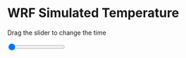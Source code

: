 <h1>WRF Simulated Temperature</h1>
<p>Drag the slider to change the time</p>

<div class="slidecontainer">
<input oninput='setImage(this)' class="slider" type="range" min="0" max="31" value="0" step="1" />
<img id='img'/>
</div>

<script>
var img = document.getElementById('img');
var img_array = ['/assets/images/wrf/t_wrfout_d01_2020-06-02_12:00:00.png',
'/assets/images/wrf/t_wrfout_d01_2020-06-02_13:00:00.png',
'/assets/images/wrf/t_wrfout_d01_2020-06-02_14:00:00.png',
'/assets/images/wrf/t_wrfout_d01_2020-06-02_15:00:00.png',
'/assets/images/wrf/t_wrfout_d01_2020-06-02_16:00:00.png',
'/assets/images/wrf/t_wrfout_d01_2020-06-02_17:00:00.png',
'/assets/images/wrf/t_wrfout_d01_2020-06-02_18:00:00.png',
'/assets/images/wrf/t_wrfout_d01_2020-06-02_19:00:00.png',
'/assets/images/wrf/t_wrfout_d01_2020-06-02_20:00:00.png',
'/assets/images/wrf/t_wrfout_d01_2020-06-02_21:00:00.png',
'/assets/images/wrf/t_wrfout_d01_2020-06-02_22:00:00.png',
'/assets/images/wrf/t_wrfout_d01_2020-06-02_23:00:00.png',
'/assets/images/wrf/t_wrfout_d01_2020-06-03_00:00:00.png',
'/assets/images/wrf/t_wrfout_d01_2020-06-03_01:00:00.png',
'/assets/images/wrf/t_wrfout_d01_2020-06-03_02:00:00.png',
'/assets/images/wrf/t_wrfout_d01_2020-06-03_03:00:00.png',
'/assets/images/wrf/t_wrfout_d01_2020-06-03_04:00:00.png',
'/assets/images/wrf/t_wrfout_d01_2020-06-03_05:00:00.png',
'/assets/images/wrf/t_wrfout_d01_2020-06-03_06:00:00.png',
'/assets/images/wrf/t_wrfout_d01_2020-06-03_07:00:00.png',
'/assets/images/wrf/t_wrfout_d01_2020-06-03_08:00:00.png',
'/assets/images/wrf/t_wrfout_d01_2020-06-03_09:00:00.png',
'/assets/images/wrf/t_wrfout_d01_2020-06-03_10:00:00.png',
'/assets/images/wrf/t_wrfout_d01_2020-06-03_11:00:00.png',
'/assets/images/wrf/t_wrfout_d01_2020-06-03_12:00:00.png',
'/assets/images/wrf/t_wrfout_d01_2020-06-03_13:00:00.png',
'/assets/images/wrf/t_wrfout_d01_2020-06-03_14:00:00.png',
'/assets/images/wrf/t_wrfout_d01_2020-06-03_15:00:00.png',
'/assets/images/wrf/t_wrfout_d01_2020-06-03_16:00:00.png',
'/assets/images/wrf/t_wrfout_d01_2020-06-03_17:00:00.png',
'/assets/images/wrf/t_wrfout_d01_2020-06-03_18:00:00.png',];
function setImage(obj)
{
        var value = obj.value;
        img.src = img_array[value];

}
</script>
